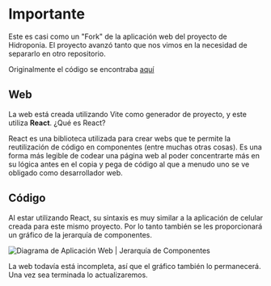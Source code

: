 # Importante

Este es casi como un "Fork" de la aplicación web del proyecto de Hidroponia.
El proyecto avanzó tanto que nos vimos en la necesidad de separarlo en otro repositorio.

Originalmente el código se encontraba [aquí](https://github.com/Sartalan/Hidroponia-Project/tree/Web)

## Web

La web está creada utilizando Vite como generador de proyecto, y este utiliza **React**. ¿Qué es React? 

React es una biblioteca utilizada para crear webs que te permite la reutilización de código en componentes (entre muchas otras cosas). Es una forma más legible de codear una página web al poder concentrarte más en su lógica antes en el copia y pega de código al que a menudo uno se ve obligado como desarrollador web.

## Código

Al estar utilizando React, su sintaxis es muy similar a la aplicación de celular creada para este mismo proyecto. Por lo tanto también se les proporcionará un gráfico de la jerarquía de componentes.

![Diagrama de Aplicación Web | Jerarquía de Componentes](./Info/Web.png)

La web todavía está incompleta, así que el gráfico también lo permanecerá. Una vez sea terminada lo actualizaremos.
